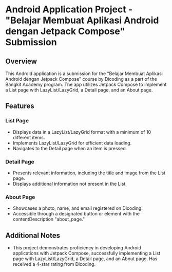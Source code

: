 # Android Application Project - "Belajar Membuat Aplikasi Android dengan Jetpack Compose" Submission

## Overview

This Android application is a submission for the "Belajar Membuat Aplikasi Android dengan Jetpack Compose" course by Dicoding as a part of the Bangkit Academy program. The app utilizes Jetpack Compose to implement a List page with LazyList/LazyGrid, a Detail page, and an About page.

## Features

### List Page

- Displays data in a LazyList/LazyGrid format with a minimum of 10 different items.
- Implements LazyList/LazyGrid for efficient data loading.
- Navigates to the Detail page when an item is pressed.

### Detail Page

- Presents relevant information, including the title and image from the List page.
- Displays additional information not present in the List.

### About Page

- Showcases a photo, name, and email registered on Dicoding.
- Accessible through a designated button or element with the contentDescription "about_page."

## Additional Notes

- This project demonstrates proficiency in developing Android applications with Jetpack Compose, successfully implementing a List page with LazyList/LazyGrid, a Detail page, and an About page. Has received a 4-star rating from Dicoding.
